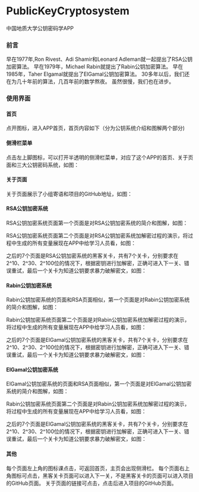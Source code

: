 # PublicKeyCryptosystem
中国地质大学公钥密码学APP

### 前言
早在1977年,Ron Rivest、Adi Shamir和Leonard Adleman就一起提出了RSA公钥加密算法。
早在1979年，Michael Rabin就提出了Rabin公钥加密算法。
早在1985年，Taher Elgamal就提出了ElGamal公钥加密算法。
30多年以后，我们还在为几十年前的算法，几百年前的数学熬夜。
虽然很慢，我们也在进步。

### 使用界面
#### 首页
点开图标，进入APP首页，首页内容如下（分为公钥系统介绍和图解两个部分)

#### 侧滑栏菜单
点击左上脚图标，可以打开半透明的侧滑栏菜单，对应了这个APP的首页、关于页面和三大公钥密码系统，如图：
 
#### 关于页面
关于页面展示了小组寄语和项目的GitHub地址，如图：
 
#### RSA公钥加密系统
RSA公钥加密系统页面第一个页面是对RSA公钥加密系统的简介和图解，如图：
  

 
RSA公钥加密系统页面第二个页面是对RSA公钥加密系统加解密过程的演示，将过程中生成的所有变量展现在APP中给学习人员看，如图：
  

之后的7个页面是RSA公钥加密系统的黑客关卡，共有7个关卡，分别要求在2^10、2^30、2^100位的情况下，根据密钥进行加解密，正确可进入下一关、错误重试，最后一个关卡为知道公钥要求暴力破解密文，如图：
  
    

#### Rabin公钥加密系统
Rabin公钥加密系统的页面和RSA页面相似，第一个页面是对Rabin公钥加密系统的简介和图解，如图：
  
Rabin公钥加密系统页面第二个页面是对Rabin公钥加密系统加解密过程的演示，将过程中生成的所有变量展现在APP中给学习人员看，如图：
  
之后的7个页面是ElGamal公钥加密系统的黑客关卡，共有7个关卡，分别要求在2^10、2^30、2^100位的情况下，根据密钥进行加解密，正确可进入下一关、错误重试，最后一个关卡为知道公钥要求暴力破解密文，如图：
 
#### ElGamal公钥加密系统
ElGamal公钥加密系统的页面和RSA页面相似，第一个页面是对ElGamal公钥加密系统的简介和图解，如图：
  
Rabin公钥加密系统页面第二个页面是对Rabin公钥加密系统加解密过程的演示，将过程中生成的所有变量展现在APP中给学习人员看，如图：
  
之后的7个页面是ElGamal公钥加密系统的黑客关卡，共有7个关卡，分别要求在2^10、2^30、2^100位的情况下，根据密钥进行加解密，正确可进入下一关、错误重试，最后一个关卡为知道公钥要求暴力破解密文，如图：
 
#### 其他
每个页面左上角的图标课点击，可返回首页，主页会出现侧滑栏。
每个页面右上角图标可点击，黑客关卡页面可以进入下一关，不是黑客关卡的页面可以进入项目的GitHub页面。
关于页面的链接可点击，点击后进入项目的GitHub页面。

